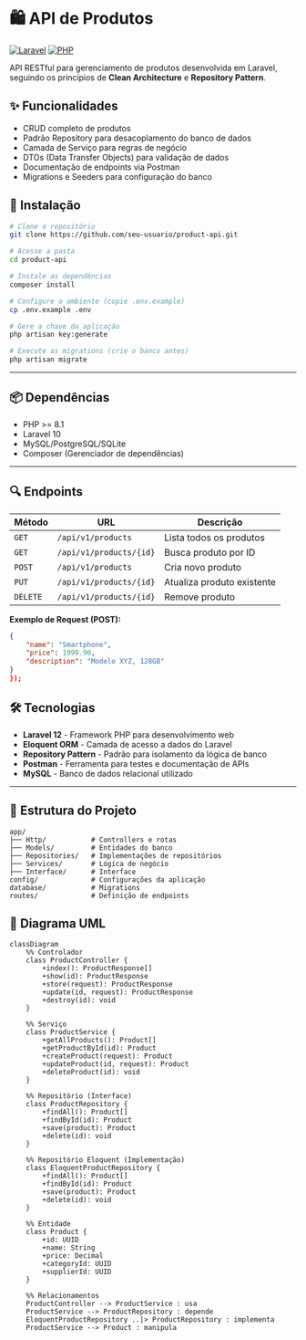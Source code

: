 # 🛍️ API de Produtos

[![Laravel](https://img.shields.io/badge/Laravel-FF2D20?style=for-the-badge&logo=laravel&logoColor=white)](https://laravel.com)
[![PHP](https://img.shields.io/badge/PHP-777BB4?style=for-the-badge&logo=php&logoColor=white)](https://php.net)

API RESTful para gerenciamento de produtos desenvolvida em Laravel, seguindo os princípios de **Clean Architecture** e **Repository Pattern**.

## ✨ Funcionalidades

- CRUD completo de produtos
- Padrão Repository para desacoplamento do banco de dados
- Camada de Serviço para regras de negócio
- DTOs (Data Transfer Objects) para validação de dados
- Documentação de endpoints via Postman
- Migrations e Seeders para configuração do banco

## 🚀 Instalação

```bash
# Clone o repositório
git clone https://github.com/seu-usuario/product-api.git

# Acesse a pasta
cd product-api

# Instale as dependências
composer install

# Configure o ambiente (copie .env.example)
cp .env.example .env

# Gere a chave da aplicação
php artisan key:generate

# Execute as migrations (crie o banco antes)
php artisan migrate

```


---
## 📦 Dependências

- PHP >= 8.1
- Laravel 10
- MySQL/PostgreSQL/SQLite
- Composer (Gerenciador de dependências)

---

## 🔍 Endpoints

| Método   | URL                     | Descrição                     |
|----------|-------------------------|-------------------------------|
| `GET`    | `/api/v1/products`      | Lista todos os produtos       |
| `GET`    | `/api/v1/products/{id}` | Busca produto por ID          |
| `POST`   | `/api/v1/products`      | Cria novo produto             |
| `PUT`    | `/api/v1/products/{id}` | Atualiza produto existente    |
| `DELETE` | `/api/v1/products/{id}` | Remove produto                |

**Exemplo de Request (POST):**
```json
{
    "name": "Smartphone",
    "price": 1999.90,
    "description": "Modelo XYZ, 128GB"
}
});
```

## 🛠️ Tecnologias

- **Laravel 12** - Framework PHP para desenvolvimento web  
- **Eloquent ORM** - Camada de acesso a dados do Laravel  
- **Repository Pattern** - Padrão para isolamento da lógica de banco  
- **Postman** - Ferramenta para testes e documentação de APIs  
- **MySQL** - Banco de dados relacional utilizado  

---

## 📂 Estrutura do Projeto

```plaintext
app/
├── Http/           # Controllers e rotas
├── Models/         # Entidades do banco
├── Repositories/   # Implementações de repositórios
├── Services/       # Lógica de negócio
├── Interface/      # Interface
config/             # Configurações da aplicação
database/           # Migrations
routes/             # Definição de endpoints
```
## 🧩 Diagrama UML

```mermaid
classDiagram
    %% Controlador
    class ProductController {
        +index(): ProductResponse[]
        +show(id): ProductResponse
        +store(request): ProductResponse
        +update(id, request): ProductResponse
        +destroy(id): void
    }

    %% Serviço
    class ProductService {
        +getAllProducts(): Product[]
        +getProductById(id): Product
        +createProduct(request): Product
        +updateProduct(id, request): Product
        +deleteProduct(id): void
    }

    %% Repositório (Interface)
    class ProductRepository {
        +findAll(): Product[]
        +findById(id): Product
        +save(product): Product
        +delete(id): void
    }

    %% Repositório Eloquent (Implementação)
    class EloquentProductRepository {
        +findAll(): Product[]
        +findById(id): Product
        +save(product): Product
        +delete(id): void
    }

    %% Entidade
    class Product {
        +id: UUID
        +name: String
        +price: Decimal
        +categoryId: UUID
        +supplierId: UUID
    }

    %% Relacionamentos
    ProductController --> ProductService : usa
    ProductService --> ProductRepository : depende
    EloquentProductRepository ..|> ProductRepository : implementa
    ProductService --> Product : manipula


```

